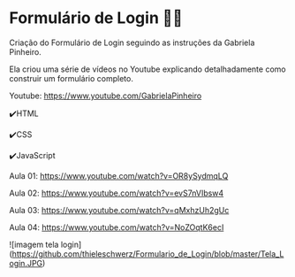 # Formulário de Login 👩‍💻

Criação do Formulário de Login seguindo as instruções da Gabriela Pinheiro.

Ela criou uma série de vídeos no Youtube explicando detalhadamente como construir um formulário completo. 

 Youtube: https://www.youtube.com/GabrielaPinheiro 

✔️HTML

✔️CSS

✔️JavaScript

Aula 01: https://www.youtube.com/watch?v=OR8ySydmqLQ

Aula 02: https://www.youtube.com/watch?v=evS7nVIbsw4

Aula 03: https://www.youtube.com/watch?v=qMxhzUh2gUc

Aula 04: https://www.youtube.com/watch?v=NoZOqtK6ecI

![imagem tela login] (https://github.com/thieleschwerz/Formulario_de_Login/blob/master/Tela_Login.JPG)